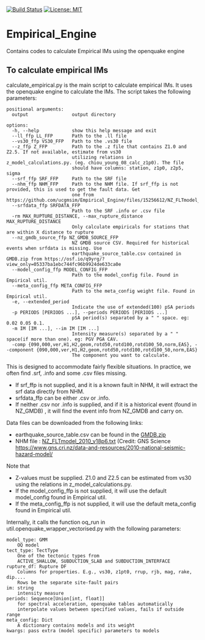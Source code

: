 [![Build Status](https://quakecoresoft.canterbury.ac.nz/jenkins/job/Empirical_Engine/badge/icon?build=last:${params.ghprbActualCommit=master})](https://quakecoresoft.canterbury.ac.nz/jenkins/job/Empirical_Engine)
[![License: MIT](https://img.shields.io/badge/License-MIT-yellow.svg)](https://opensource.org/licenses/MIT)

# Empirical_Engine
Contains codes to calculate Empirical IMs using the openquake engine

## To calculate empirical IMs

calculate_empirical.py is the main script to calculate empirical IMs. 
It uses the openquake engine to calculate the IMs. The script takes the following parameters:

```
positional arguments:
  output                output directory

options:
  -h, --help            show this help message and exit
  --ll_ffp LL_FFP       Path to the .ll file
  --vs30_ffp VS30_FFP   Path to the .vs30 file
  --z_ffp Z_FFP         Path to the .z file that contains Z1.0 and Z2.5. If not available, estimate from vs30
                        utilizing relations in z_model_calculations.py. (eg. chiou_young_08_calc_z1p0). The file
                        should have columns: station, z1p0, z2p5, sigma
  --srf_ffp SRF_FFP     Path to the SRF file
  --nhm_ffp NHM_FFP     Path to the NHM file. If srf_ffp is not provided, this is used to get the fault data. Get
                        one from https://github.com/ucgmsim/Empirical_Engine/files/15256612/NZ_FLTmodel_2010_v18p6.txt
  --srfdata_ffp SRFDATA_FFP
                        Path to the SRF .info or .csv file
  -rm MAX_RUPTURE_DISTANCE, --max_rupture_distance MAX_RUPTURE_DISTANCE
                        Only calculate empiricals for stations that are within X distance to rupture
  --nz_gmdb_source_ffp NZ_GMDB_SOURCE_FFP
                        NZ GMDB source CSV. Required for historical events when srfdata is missing. Use
                        earthquake_source_table.csv contained in GMDB.zip from https://osf.io/q9yrg/?view_only=05337ba1ebc744fc96b9924de633ca0e 
  --model_config_ffp MODEL_CONFIG_FFP
                        Path to the model_config file. Found in Empirical util.
  --meta_config_ffp META_CONFIG_FFP
                        Path to the meta_config weight file. Found in Empirical util.
  -e, --extended_period
                        Indicate the use of extended(100) pSA periods
  -p PERIODS [PERIODS ...], --periods PERIODS [PERIODS ...]
                        pSA period(s) separated by a " " space. eg: 0.02 0.05 0.1.
  -m IM [IM ...], --im IM [IM ...]
                        Intensity measure(s) separated by a " " space(if more than one). eg: PGV PGA CAV.
  -comp {090,000,ver,H1,H2,geom,rotd50,rotd100,rotd100_50,norm,EAS}, --component {090,000,ver,H1,H2,geom,rotd50,rotd100,rotd100_50,norm,EAS}
                        The component you want to calculate.

```
This is designed to accommodate fairly flexible situations. In practice, we often find .srf, .info and some .csv files missing.
- If srf_ffp is not supplied, and it is a known fault in NHM, it will extract the srf data directly from NHM.
- srfdata_ffp can be either .csv or .info.
- If neither .csv nor .info is supplied, and if it is a historical event (found in NZ_GMDB) , it will find the event info from NZ_GMDB and carry on.

Data files can be downloaded from the following links:
- earthquake_source_table.csv can be found in the [GMDB.zip](https://osf.io/q9yrg/?view_only=05337ba1ebc744fc96b9924de633ca0e)
- NHM file : [NZ_FLTmodel_2010_v18p6.txt](https://github.com/ucgmsim/Empirical_Engine/files/15256612/NZ_FLTmodel_2010_v18p6.txt) (Credit: GNS Science https://www.gns.cri.nz/data-and-resources/2010-national-seismic-hazard-model/

Note that  
- Z-values must be supplied. Z1.0 and Z2.5 can be estimated from vs30 using the relations in z_model_calculations.py.
- If the model_config_ffp is not supplied, it will use the default model_config found in Empirical util.
- If the meta_config_ffp is not supplied, it will use the default meta_config found in Empirical util.


Internally, it calls the function oq_run in util.openquake_wrapper_vectorised.py with the following parameters:

    model_type: GMM
        OQ model
    tect_type: TectType
        One of the tectonic types from
        ACTIVE_SHALLOW, SUBDUCTION_SLAB and SUBDUCTION_INTERFACE
    rupture_df: Rupture DF
        Columns for properties. E.g., vs30, z1pt0, rrup, rjb, mag, rake, dip....
        Rows be the separate site-fault pairs
    im: string
        intensity measure
    periods: Sequence[Union[int, float]]
        for spectral acceleration, openquake tables automatically
        interpolate values between specified values, fails if outside range
    meta_config: Dict
        A dictionary contains models and its weight
    kwargs: pass extra (model specific) parameters to models
    

